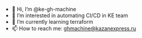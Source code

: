 - 👋 Hi, I’m @ke-gh-machine
- 👀 I’m interested in automating CI/CD in KE team
- 🌱 I’m currently learning terraform
- 📫 How to reach me: [ghmachine@kazanexpress.ru](mailto:ghmachine@kazanexpress.ru) 

<!---
ke-gh-machine/ke-gh-machine is a ✨ special ✨ repository because its `README.md` (this file) appears on your GitHub profile.
You can click the Preview link to take a look at your changes.
--->
